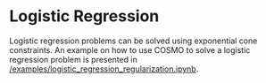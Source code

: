# Logistic Regression
Logistic regression problems can be solved using exponential cone constraints. An example on how to use COSMO to solve a logistic regression problem is presented in [/examples/logistic\_regression\_regularization.ipynb](https://github.com/oxfordcontrol/COSMO.jl/tree/master/examples/logistic_regression_regularization.ipynb).
